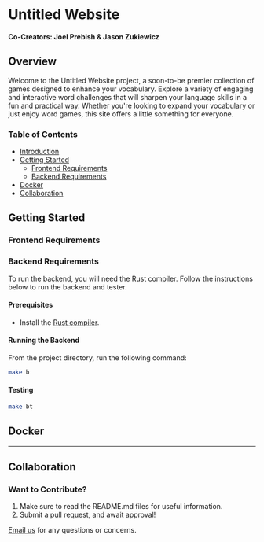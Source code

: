 # Untitled Website

#### Co-Creators: Joel Prebish & Jason Zukiewicz

## Overview

Welcome to the Untitled Website project, a soon-to-be premier collection of games designed to enhance your vocabulary. Explore a variety of engaging and interactive word challenges that will sharpen your language skills in a fun and practical way. Whether you're looking to expand your vocabulary or just enjoy word games, this site offers a little something for everyone.

### Table of Contents

- [Introduction](#overview)
- [Getting Started](#getting-started)
    - [Frontend Requirements](#frontend-requirements)
    - [Backend Requirements](#backend-requirements)
- [Docker](#docker)
- [Collaboration](#collaboration)

## Getting Started

### Frontend Requirements

### Backend Requirements

To run the backend, you will need the Rust compiler. Follow the instructions below to run the backend and tester.

#### Prerequisites

- Install the [Rust compiler](https://www.rust-lang.org/tools/install).

#### Running the Backend

From the project directory, run the following command:

```sh
make b
```

#### Testing

```sh
make bt
```

## Docker



---
## Collaboration

### Want to Contribute?
1. Make sure to read the README.md files for useful information.
2. Submit a pull request, and await approval!

[Email us](collaboration-prebish@outlook.com) for any questions or concerns. 